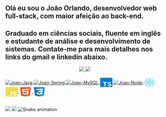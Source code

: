 ## Olá eu sou o João Orlando, desenvolvedor web full-stack, com maior afeição ao back-end. 

## Graduado em ciências sociais, fluente em inglês e estudante de análise e desenvolvimento de sistemas. Contate-me para mais detalhes nos links do gmail e linkedin abaixo.

<div align="center">
  <a href="https://github.com/JohnnHere">
  <img height="180em" src="https://github-readme-stats.vercel.app/api?username=JohnnHere&show_icons=true&theme=midnight-purple&include_all_commits=true&count_private=true"/>
  <img height="180em" src="https://github-readme-stats.vercel.app/api/top-langs/?username=JohnnHere&layout=compact&langs_count=7&theme=midnight-purple"/>
</div>
<div style="display: inline_block"><br>
  <img align="center" alt="Joao-Java" height="30" width="40" src="https://raw.githubusercontent.com/jmnote/z-icons/master/svg/java.svg">
  <img align="center" alt="Joao-Spring" height="30" width="40" src="https://cdn.jsdelivr.net/gh/devicons/devicon/icons/spring/spring-original.svg">
  <img align="center" alt="Joao-MySQL" height="30" width="40" src="https://cdn.jsdelivr.net/gh/devicons/devicon/icons/mysql/mysql-original-wordmark.svg">
  <img align="center" alt="Joao-Ts" height="30" width="40" src="https://raw.githubusercontent.com/devicons/devicon/master/icons/typescript/typescript-plain.svg">
  <img align="center" alt="Joao-Node" height="30" width="40" src="https://cdn.jsdelivr.net/gh/devicons/devicon/icons/nodejs/nodejs-original.svg">
  <img align="center" alt="Joao-React" height="30" width="40" src="https://raw.githubusercontent.com/devicons/devicon/master/icons/react/react-original.svg">
  <img align="center" alt="Joao-Js" height="30" width="40" src="https://raw.githubusercontent.com/devicons/devicon/master/icons/javascript/javascript-plain.svg">
  <img align="center" alt="Joao-HTML" height="30" width="40" src="https://raw.githubusercontent.com/devicons/devicon/master/icons/html5/html5-original.svg">
  <img align="center" alt="Joao-CSS" height="30" width="40" src="https://raw.githubusercontent.com/devicons/devicon/master/icons/css3/css3-original.svg">
</div>
  
  ##
 
<div> 
 
  <a href = "mailto:joaoorlandojr7@gmail.com"><img src="https://img.shields.io/badge/-Gmail-%23333?style=for-the-badge&logo=gmail&logoColor=white" target="_blank"></a>
  <a href="https://www.linkedin.com/in/joao-orlando-ferreira-junior/" target="_blank"><img src="https://img.shields.io/badge/-LinkedIn-%230077B5?style=for-the-badge&logo=linkedin&logoColor=white" target="_blank"></a> 
![Snake animation](https://github.com/JohnnHere/JohnnHere/blob/output/github-contribution-grid-snake.svg) 
</div>
  
  
  
